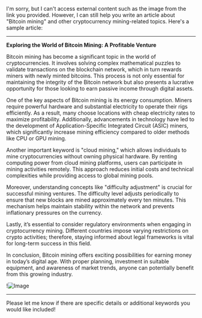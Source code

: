 I'm sorry, but I can't access external content such as the image from the link you provided. However, I can still help you write an article about "Bitcoin mining" and other cryptocurrency mining-related topics. Here's a sample article:

---

**Exploring the World of Bitcoin Mining: A Profitable Venture**

Bitcoin mining has become a significant topic in the world of cryptocurrencies. It involves solving complex mathematical puzzles to validate transactions on the blockchain network, which in turn rewards miners with newly minted bitcoins. This process is not only essential for maintaining the integrity of the Bitcoin network but also presents a lucrative opportunity for those looking to earn passive income through digital assets.

One of the key aspects of Bitcoin mining is its energy consumption. Miners require powerful hardware and substantial electricity to operate their rigs efficiently. As a result, many choose locations with cheap electricity rates to maximize profitability. Additionally, advancements in technology have led to the development of Application-Specific Integrated Circuit (ASIC) miners, which significantly increase mining efficiency compared to older methods like CPU or GPU mining.

Another important keyword is "cloud mining," which allows individuals to mine cryptocurrencies without owning physical hardware. By renting computing power from cloud mining platforms, users can participate in mining activities remotely. This approach reduces initial costs and technical complexities while providing access to global mining pools.

Moreover, understanding concepts like "difficulty adjustment" is crucial for successful mining ventures. The difficulty level adjusts periodically to ensure that new blocks are mined approximately every ten minutes. This mechanism helps maintain stability within the network and prevents inflationary pressures on the currency.

Lastly, it’s essential to consider regulatory environments when engaging in cryptocurrency mining. Different countries impose varying restrictions on crypto activities; therefore, staying informed about legal frameworks is vital for long-term success in this field.

In conclusion, Bitcoin mining offers exciting possibilities for earning money in today’s digital age. With proper planning, investment in suitable equipment, and awareness of market trends, anyone can potentially benefit from this growing industry.

!![Image](https://github.com/user-attachments/assets/3be06921-4469-491d-bd37-5f14c53422b7)

--- 

Please let me know if there are specific details or additional keywords you would like included!